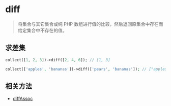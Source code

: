 # diff

> 将集合与其它集合或纯 PHP 数组进行值的比较，然后返回原集合中存在而给定集合中不存在的值。

## 求差集

```php
collect([1, 2, 3])->diff([2, 4, 6]); // [1, 3]

collect(['apples', 'bananas'])->diff(['pears', 'bananas']); // ["apples"]
```

## 相关方法

- [diffAssoc](diffAssoc.md)